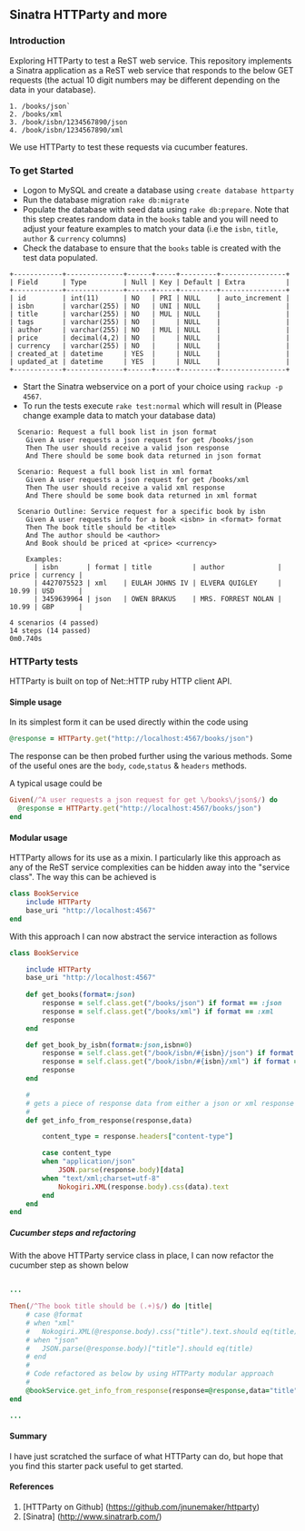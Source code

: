 ## Sinatra HTTParty and more

### Introduction

Exploring HTTParty to test a ReST web service. This repository implements a Sinatra application as a ReST web service that responds to the below GET requests (the actual 10 digit numbers may be different depending on the data in your database).

```
1. /books/json`
2. /books/xml
3. /book/isbn/1234567890/json
4. /book/isbn/1234567890/xml
```
We use HTTParty to test these requests via cucumber features.

### To get Started

* Logon to MySQL and create a database using `create database httparty`
* Run the database migration `rake db:migrate`
* Populate the database with seed data using `rake db:prepare`. Note that this step creates random data in the
  `books` table and you will need to adjust your feature examples to match your data (i.e the `isbn`, `title`, `author` & `currency` columns)
* Check the database to ensure that the `books` table is created with the test data populated.

```
+------------+--------------+------+-----+---------+----------------+
| Field      | Type         | Null | Key | Default | Extra          |
+------------+--------------+------+-----+---------+----------------+
| id         | int(11)      | NO   | PRI | NULL    | auto_increment |
| isbn       | varchar(255) | NO   | UNI | NULL    |                |
| title      | varchar(255) | NO   | MUL | NULL    |                |
| tags       | varchar(255) | NO   |     | NULL    |                |
| author     | varchar(255) | NO   | MUL | NULL    |                |
| price      | decimal(4,2) | NO   |     | NULL    |                |
| currency   | varchar(255) | NO   |     | NULL    |                |
| created_at | datetime     | YES  |     | NULL    |                |
| updated_at | datetime     | YES  |     | NULL    |                |
+------------+--------------+------+-----+---------+----------------+
```

* Start the Sinatra webservice on a port of your choice using `rackup -p 4567`.
* To run the tests execute `rake test:normal` which will result in (Please change example data to match your database data)

```
  Scenario: Request a full book list in json format
    Given A user requests a json request for get /books/json
    Then The user should receive a valid json response
    And There should be some book data returned in json format

  Scenario: Request a full book list in xml format
    Given A user requests a json request for get /books/xml
    Then The user should receive a valid xml response
    And There should be some book data returned in xml format

  Scenario Outline: Service request for a specific book by isbn
    Given A user requests info for a book <isbn> in <format> format
    Then The book title should be <title>
    And The author should be <author>
    And Book should be priced at <price> <currency>

    Examples:
      | isbn       | format | title          | author             | price | currency |
      | 4427075523 | xml    | EULAH JOHNS IV | ELVERA QUIGLEY     | 10.99 | USD      |
      | 3459639964 | json   | OWEN BRAKUS    | MRS. FORREST NOLAN | 10.99 | GBP      |

4 scenarios (4 passed)
14 steps (14 passed)
0m0.740s
```

### HTTParty tests

HTTParty is built on top of Net::HTTP ruby HTTP client API.

#### Simple usage

In its simplest form it can be used directly within the code using  
```ruby
@response = HTTParty.get("http://localhost:4567/books/json")
```
The response can be then probed further using the various methods. Some of the useful ones are the
`body`, `code`,`status` & `headers` methods.

A typical usage could be
```ruby
Given(/^A user requests a json request for get \/books\/json$/) do 
  @response = HTTParty.get("http://localhost:4567/books/json")
end
```

#### Modular usage
HTTParty allows for its use as a mixin. I particularly like this approach as any of the ReST service
complexities can be hidden away into the "service class". The way this can be achieved is

```ruby
class BookService
	include HTTParty
	base_uri "http://localhost:4567"
end	
```

With this approach I can now abstract the service interaction as follows

```ruby
class BookService

	include HTTParty
	base_uri "http://localhost:4567"
	
	def get_books(format=:json)
		response = self.class.get("/books/json") if format == :json
		response = self.class.get("/books/xml") if format == :xml
		response
	end

	def get_book_by_isbn(format=:json,isbn=0)
		response = self.class.get("/book/isbn/#{isbn}/json") if format == :json
		response = self.class.get("/book/isbn/#{isbn}/xml") if format == :xml
		response
	end

	#
	# gets a piece of response data from either a json or xml response for a book
	#
	def get_info_from_response(response,data)

		content_type = response.headers["content-type"]

		case content_type
		when "application/json"
			JSON.parse(response.body)[data]
		when "text/xml;charset=utf-8"
			Nokogiri.XML(response.body).css(data).text
		end
	end
end
```

##### Cucumber steps and refactoring

With the above HTTParty service class in place, I can now refactor the cucumber step as shown below

```ruby

...

Then(/^The book title should be (.+)$/) do |title|
	# case @format
	# when "xml"
    # 	Nokogiri.XML(@response.body).css("title").text.should eq(title)
    # when "json"
    # 	JSON.parse(@response.body)["title"].should eq(title)
    # end
    #
    # Code refactored as below by using HTTParty modular approach
    #
 	@bookService.get_info_from_response(response=@response,data="title").should eq(title)
end

...

```

#### Summary

I have just scratched the surface of what HTTParty can do, but hope that you find this starter pack useful to get started.

#### References

1. [HTTParty on Github] (https://github.com/jnunemaker/httparty)
2. [Sinatra] (http://www.sinatrarb.com/)
